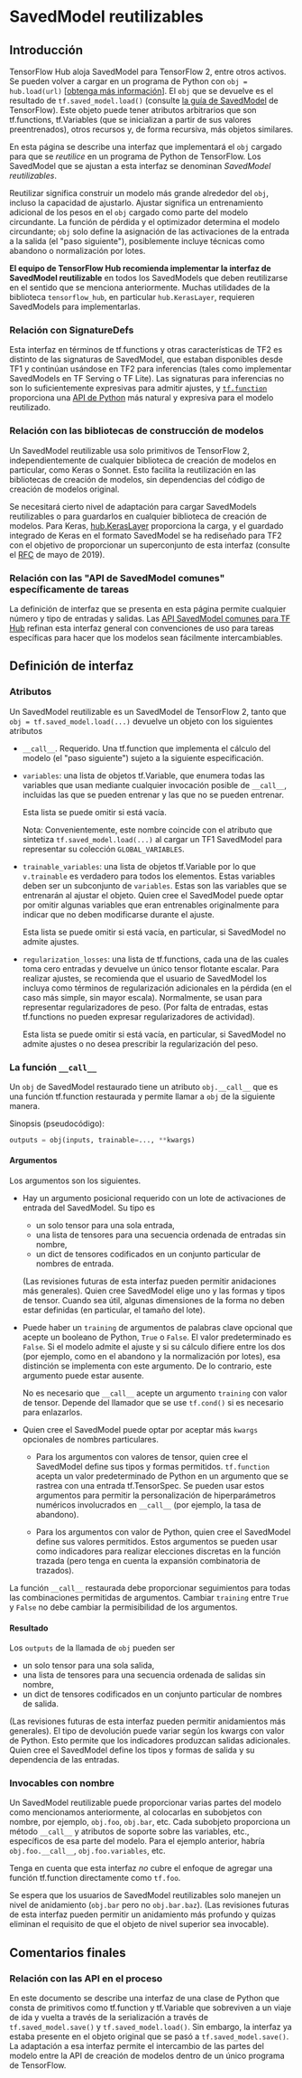 # SavedModel reutilizables

## Introducción

TensorFlow Hub aloja SavedModel para TensorFlow 2, entre otros activos. Se pueden volver a cargar en un programa de Python con `obj = hub.load(url)` [[obtenga más información](tf2_saved_model)]. El `obj` que se devuelve es el resultado de `tf.saved_model.load()` (consulte [la guía de SavedModel](https://www.tensorflow.org/guide/saved_model) de TensorFlow). Este objeto puede tener atributos arbitrarios que son tf.functions, tf.Variables (que se inicializan a partir de sus valores preentrenados), otros recursos y, de forma recursiva, más objetos similares.

En esta página se describe una interfaz que implementará el `obj` cargado para que se *reutilice* en un programa de Python de TensorFlow. Los SavedModel que se ajustan a esta interfaz se denominan *SavedModel reutilizables*.

Reutilizar significa construir un modelo más grande alrededor del `obj`, incluso la capacidad de ajustarlo. Ajustar significa un entrenamiento adicional de los pesos en el `obj` cargado como parte del modelo circundante. La función de pérdida y el optimizador determina el modelo circundante; `obj` solo define la asignación de las activaciones de la entrada a la salida (el "paso siguiente"), posiblemente incluye técnicas como abandono o normalización por lotes.

**El equipo de TensorFlow Hub recomienda implementar la interfaz de SavedModel reutilizable** en todos los SavedModels que deben reutilizarse en el sentido que se menciona anteriormente. Muchas utilidades de la biblioteca `tensorflow_hub`, en particular `hub.KerasLayer`, requieren SavedModels para implementarlas.

### Relación con SignatureDefs

Esta interfaz en términos de tf.functions y otras características de TF2 es distinto de las signaturas de SavedModel, que estaban disponibles desde TF1 y continúan usándose en TF2 para inferencias (tales como implementar SavedModels en TF Serving o TF Lite). Las signaturas para inferencias no son lo suficientemente expresivas para admitir ajustes, y [`tf.function`](https://www.tensorflow.org/api_docs/python/tf/function) proporciona una [API de Python](https://www.tensorflow.org/tutorials/customization/performance) más natural y expresiva para el modelo reutilizado.

### Relación con las bibliotecas de construcción de modelos

Un SavedModel reutilizable usa solo primitivos de TensorFlow 2, independientemente de cualquier biblioteca de creación de modelos en particular, como Keras o Sonnet. Esto facilita la reutilización en las bibliotecas de creación de modelos, sin dependencias del código de creación de modelos original.

Se necesitará cierto nivel de adaptación para cargar SavedModels reutilizables o para guardarlos en cualquier biblioteca de creación de modelos. Para Keras, [hub.KerasLayer](https://www.tensorflow.org/hub/api_docs/python/hub/KerasLayer) proporciona la carga, y el guardado integrado de Keras en el formato SavedModel se ha rediseñado para TF2 con el objetivo de proporcionar un superconjunto de esta interfaz (consulte el [RFC](https://github.com/tensorflow/community/blob/master/rfcs/20190509-keras-saved-model.md) de mayo de 2019).

### Relación con las "API de SavedModel comunes" específicamente de tareas

La definición de interfaz que se presenta en esta página permite cualquier número y tipo de entradas y salidas. Las [API SavedModel comunes para TF Hub](common_saved_model_apis/index.md) refinan esta interfaz general con convenciones de uso para tareas específicas para hacer que los modelos sean fácilmente intercambiables.

## Definición de interfaz

### Atributos

Un SavedModel reutilizable es un SavedModel de TensorFlow 2, tanto que `obj = tf.saved_model.load(...)` devuelve un objeto con los siguientes atributos

- `__call__`. Requerido. Una tf.function que implementa el cálculo del modelo (el "paso siguiente") sujeto a la siguiente especificación.

- `variables`: una lista de objetos tf.Variable, que enumera todas las variables que usan mediante cualquier invocación posible de `__call__`, incluidas las que se pueden entrenar y las que no se pueden entrenar.

    Esta lista se puede omitir si está vacía.

    Nota: Convenientemente, este nombre coincide con el atributo que sintetiza `tf.saved_model.load(...)` al cargar un TF1 SavedModel para representar su colección `GLOBAL_VARIABLES`.

- `trainable_variables`: una lista de objetos tf.Variable por lo que `v.trainable` es verdadero para todos los elementos. Estas variables deben ser un subconjunto de `variables`. Estas son las variables que se entrenarán al ajustar el objeto. Quien cree el SavedModel puede optar por omitir algunas variables que eran entrenables originalmente para indicar que no deben modificarse durante el ajuste.

    Esta lista se puede omitir si está vacía, en particular, si SavedModel no admite ajustes.

- `regularization_losses`: una lista de tf.functions, cada una de las cuales toma cero entradas y devuelve un único tensor flotante escalar. Para realizar ajustes, se recomienda que el usuario de SavedModel los incluya como términos de regularización adicionales en la pérdida (en el caso más simple, sin mayor escala). Normalmente, se usan para representar regularizadores de peso. (Por falta de entradas, estas tf.functions no pueden expresar regularizadores de actividad).

    Esta lista se puede omitir si está vacía, en particular, si SavedModel no admite ajustes o no desea prescribir la regularización del peso.

### La función `__call__`

Un `obj` de SavedModel restaurado tiene un atributo `obj.__call__` que es una función tf.function restaurada y permite llamar a `obj` de la siguiente manera.

Sinopsis (pseudocódigo):

```python
outputs = obj(inputs, trainable=..., **kwargs)
```

#### Argumentos

Los argumentos son los siguientes.

- Hay un argumento posicional requerido con un lote de activaciones de entrada del SavedModel. Su tipo es

    - un solo tensor para una sola entrada,
    - una lista de tensores para una secuencia ordenada de entradas sin nombre,
    - un dict de tensores codificados en un conjunto particular de nombres de entrada.

    (Las revisiones futuras de esta interfaz pueden permitir anidaciones más generales). Quien cree SavedModel elige uno y las formas y tipos de tensor. Cuando sea útil, algunas dimensiones de la forma no deben estar definidas (en particular, el tamaño del lote).

- Puede haber un `training` de argumentos de palabras clave opcional que acepte un booleano de Python, `True` o `False`. El valor predeterminado es `False`. Si el modelo admite el ajuste y si su cálculo difiere entre los dos (por ejemplo, como en el abandono y la normalización por lotes), esa distinción se implementa con este argumento. De lo contrario, este argumento puede estar ausente.

    No es necesario que `__call__` acepte un argumento `training` con valor de tensor. Depende del llamador que se use `tf.cond()` si es necesario para enlazarlos.

- Quien cree el SavedModel puede optar por aceptar más `kwargs` opcionales de nombres particulares.

    - Para los argumentos con valores de tensor, quien cree el SavedModel define sus tipos y formas permitidos. `tf.function` acepta un valor predeterminado de Python en un argumento que se rastrea con una entrada tf.TensorSpec. Se pueden usar estos argumentos para permitir la personalización de hiperparámetros numéricos involucrados en `__call__` (por ejemplo, la tasa de abandono).

    - Para los argumentos con valor de Python, quien cree el SavedModel define sus valores permitidos. Estos argumentos se pueden usar como indicadores para realizar elecciones discretas en la función trazada (pero tenga en cuenta la expansión combinatoria de trazados).

La función `__call__` restaurada debe proporcionar seguimientos para todas las combinaciones permitidas de argumentos. Cambiar `training` entre `True` y `False` no debe cambiar la permisibilidad de los argumentos.

#### Resultado

Los `outputs` de la llamada de `obj` pueden ser

- un solo tensor para una sola salida,
- una lista de tensores para una secuencia ordenada de salidas sin nombre,
- un dict de tensores codificados en un conjunto particular de nombres de salida.

(Las revisiones futuras de esta interfaz pueden permitir anidamientos más generales). El tipo de devolución puede variar según los kwargs con valor de Python. Esto permite que los indicadores produzcan salidas adicionales. Quien cree el SavedModel define los tipos y formas de salida y su dependencia de las entradas.

### Invocables con nombre

Un SavedModel reutilizable puede proporcionar varias partes del modelo como mencionamos anteriormente, al colocarlas en subobjetos con nombre, por ejemplo, `obj.foo`, `obj.bar`, etc. Cada subobjeto proporciona un método `__call__` y atributos de soporte sobre las variables, etc., específicos de esa parte del modelo. Para el ejemplo anterior, habría `obj.foo.__call__`, `obj.foo.variables`, etc.

Tenga en cuenta que esta interfaz *no* cubre el enfoque de agregar una función tf.function directamente como `tf.foo`.

Se espera que los usuarios de SavedModel reutilizables solo manejen un nivel de anidamiento (`obj.bar` pero no `obj.bar.baz`). (Las revisiones futuras de esta interfaz pueden permitir un anidamiento más profundo y quizas eliminan el requisito de que el objeto de nivel superior sea invocable).

## Comentarios finales

### Relación con las API en el proceso

En este documento se describe una interfaz de una clase de Python que consta de primitivos como tf.function y tf.Variable que sobreviven a un viaje de ida y vuelta a través de la serialización a través de `tf.saved_model.save()` y `tf.saved_model.load()`. Sin embargo, la interfaz ya estaba presente en el objeto original que se pasó a `tf.saved_model.save()`. La adaptación a esa interfaz permite el intercambio de las partes del modelo entre la API de creación de modelos dentro de un único programa de TensorFlow.
